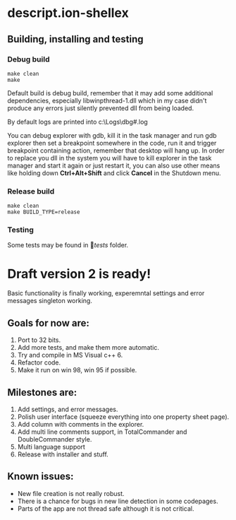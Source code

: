 # descript.ion-shellex

## Building, installing and testing

### Debug build
	make clean
	make

Default build is debug build, remember that it may add some additional dependencies,
especially libwinpthread-1.dll which in my case didn't produce any errors just 
silently prevented dll from being loaded.

By default logs are printed into c:\Logs\dbg#.log

You can debug explorer with gdb, kill it in the task manager and  run
	gdb explorer
then set a breakpoint somewhere in the code, run it and trigger breakpoint containing action,
remember that desktop will hang up.
In order to replace you dll in the system you will have to kill explorer in the task manager 
and start it again or just restart it, you can also use other means like holding down 
**Ctrl+Alt+Shift** and click **Cancel** in the Shutdown menu. 


### Release build
	make clean
	make BUILD_TYPE=release

### Testing
Some tests may be found in  :file_folder:*tests* folder.

# Draft version 2 is ready!

Basic functionality is finally working, experemntal settings and error messages singleton working.

## Goals for now are:

1. Port to 32 bits.
2. Add more tests, and make them more automatic.
3. Try and compile in MS Visual c++ 6.
4. Refactor code.
5. Make it run on win 98, win 95 if possible.

## Milestones are:

1. Add settings, and error messages.
2. Polish user interface (squeeze everything into one property sheet page).
3. Add column with comments in the explorer.
4. Add multi line comments support, in TotalCommander and DoubleCommander style.
5. Multi language support
6. Release with installer and stuff. 


## Known issues:

- New file creation is not really robust.
- There is a chance for bugs in new line detection in some codepages.
- Parts of the app are not thread safe although it is not critical.